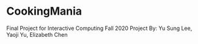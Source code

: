 # CookingMania
Final Project for Interactive Computing Fall 2020
Project By: Yu Sung Lee, Yaoji Yu, Elizabeth Chen

